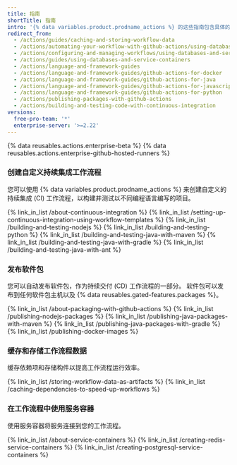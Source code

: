 ```yaml
---
title: 指南
shortTitle: 指南
intro: '{% data variables.product.prodname_actions %} 的这些指南包含具体的使用案例和示例来帮助您配置工作流程。'
redirect_from:
  - /actions/guides/caching-and-storing-workflow-data
  - /actions/automating-your-workflow-with-github-actions/using-databases-and-services
  - /actions/configuring-and-managing-workflows/using-databases-and-service-containers
  - /actions/guides/using-databases-and-service-containers
  - /actions/language-and-framework-guides
  - /actions/language-and-framework-guides/github-actions-for-docker
  - /actions/language-and-framework-guides/github-actions-for-java
  - /actions/language-and-framework-guides/github-actions-for-javascript-and-typescript
  - /actions/language-and-framework-guides/github-actions-for-python
  - /actions/publishing-packages-with-github-actions
  - /actions/building-and-testing-code-with-continuous-integration
versions:
  free-pro-team: '*'
  enterprise-server: '>=2.22'
---
```


{% data reusables.actions.enterprise-beta %}
{% data reusables.actions.enterprise-github-hosted-runners %}

### 创建自定义持续集成工作流程

您可以使用 {% data variables.product.prodname_actions %} 来创建自定义的持续集成 (CI) 工作流程，以构建并测试以不同编程语言编写的项目。

{% link_in_list /about-continuous-integration %}
{% link_in_list /setting-up-continuous-integration-using-workflow-templates %}
{% link_in_list /building-and-testing-nodejs %}
{% link_in_list /building-and-testing-python %}
{% link_in_list /building-and-testing-java-with-maven %}
{% link_in_list /building-and-testing-java-with-gradle %}
{% link_in_list /building-and-testing-java-with-ant %}

### 发布软件包

您可以自动发布软件包，作为持续交付 (CD) 工作流程的一部分。 软件包可以发布到任何软件包主机以及 {% data reusables.gated-features.packages %}。

{% link_in_list /about-packaging-with-github-actions %}
{% link_in_list /publishing-nodejs-packages %}
{% link_in_list /publishing-java-packages-with-maven %}
{% link_in_list /publishing-java-packages-with-gradle %}
{% link_in_list /publishing-docker-images %}

### 缓存和存储工作流程数据

缓存依赖项和存储构件以提高工作流程运行效率。

{% link_in_list /storing-workflow-data-as-artifacts %}
{% link_in_list /caching-dependencies-to-speed-up-workflows %}

### 在工作流程中使用服务容器

使用服务容器将服务连接到您的工作流程。

{% link_in_list /about-service-containers %}
{% link_in_list /creating-redis-service-containers %}
{% link_in_list /creating-postgresql-service-containers %}
